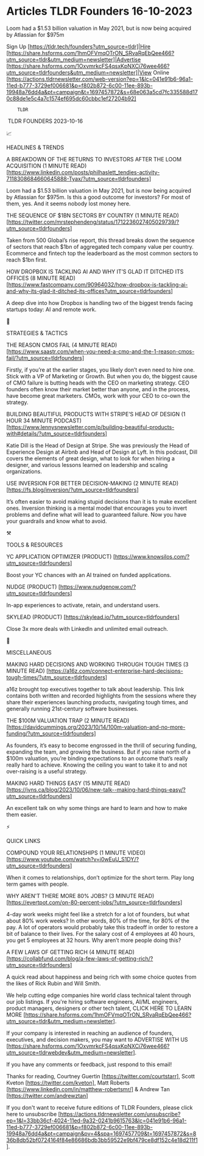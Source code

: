 # Articles TLDR Founders 16-10-2023

Loom had a $1.53 billion valuation in May 2021, but is now being
acquired by Atlassian for $975m  

Sign Up [https://tldr.tech/founders?utm_source=tldr]|Hire
[https://share.hsforms.com/1hmOFVmqOTrON_SRvaRqEbQee466?utm_source=tldr&utm_medium=newsletter]|Advertise
[https://share.hsforms.com/1OxvmrkcFS4qsxKpNXCi76wee466?utm_source=tldrfounders&utm_medium=newsletter]|View
Online
[https://actions.tldrnewsletter.com/web-version?ep=1&lc=041e91b6-96a1-11ed-b777-3729ef006681&p=f802b872-6c00-11ee-893b-19948a76dd4a&pt=campaign&t=1697457872&s=68e063a5cd7fc335588d170c88de1e5c4a7c1574ef695dc60cbbc1ef27204b92]


		TLDR 

 TLDR FOUNDERS 2023-10-16

📈 

HEADLINES & TRENDS

 A BREAKDOWN OF THE RETURNS TO INVESTORS AFTER THE LOOM ACQUISITION (1
MINUTE READ)
[https://www.linkedin.com/posts/philhaslett_tendies-activity-7118308684660645888-Tyax/?utm_source=tldrfounders]


 Loom had a $1.53 billion valuation in May 2021, but is now being
acquired by Atlassian for $975m. Is this a good outcome for investors?
For most of them, yes. And it seems nobody lost money here. 

 THE SEQUENCE OF $1BN SECTORS BY COUNTRY (1 MINUTE READ)
[https://twitter.com/mrstephendeng/status/1712236027405029739/?utm_source=tldrfounders]


 Taken from 500 Global’s rise report, this thread breaks down the
sequence of sectors that reach $1bn of aggregated tech company value
per country. Ecommerce and fintech top the leaderboard as the most
common sectors to reach $1bn first. 

 HOW DROPBOX IS TACKLING AI AND WHY IT’S GLAD IT DITCHED ITS OFFICES
(8 MINUTE READ)
[https://www.fastcompany.com/90964032/how-dropbox-is-tackling-ai-and-why-its-glad-it-ditched-its-offices?utm_source=tldrfounders]


 A deep dive into how Dropbox is handling two of the biggest trends
facing startups today: AI and remote work. 

🧠 

STRATEGIES & TACTICS

 THE REASON CMOS FAIL (4 MINUTE READ)
[https://www.saastr.com/when-you-need-a-cmo-and-the-1-reason-cmos-fail/?utm_source=tldrfounders]


 Firstly, if you’re at the earlier stages, you likely don’t even
need to hire one. Stick with a VP of Marketing or Growth. But when you
do, the biggest cause of CMO failure is butting heads with the CEO on
marketing strategy. CEO founders often know their market better than
anyone, and in the process, have become great marketers. CMOs, work
with your CEO to co-own the strategy. 

 BUILDING BEAUTIFUL PRODUCTS WITH STRIPE’S HEAD OF DESIGN (1 HOUR 34
MINUTE PODCAST)
[https://www.lennysnewsletter.com/p/building-beautiful-products-with#details/?utm_source=tldrfounders]


 Katie Dill is the Head of Design at Stripe. She was previously the
Head of Experience Design at Airbnb and Head of Design at Lyft. In
this podcast, Dill covers the elements of great design, what to look
for when hiring a designer, and various lessons learned on leadership
and scaling organizations. 

 USE INVERSION FOR BETTER DECISION-MAKING (2 MINUTE READ)
[https://fs.blog/inversion/?utm_source=tldrfounders] 

 It’s often easier to avoid making stupid decisions than it is to
make excellent ones. Inversion thinking is a mental model that
encourages you to invert problems and define what will lead to
guaranteed failure. Now you have your guardrails and know what to
avoid. 

⚒️ 

TOOLS & RESOURCES

 YC APPLICATION OPTIMIZER (PRODUCT)
[https://www.knowsilos.com/?utm_source=tldrfounders] 

 Boost your YC chances with an AI trained on funded applications. 

 NUDGE (PRODUCT) [https://www.nudgenow.com/?utm_source=tldrfounders] 

 In-app experiences to activate, retain, and understand users. 

 SKYLEAD (PRODUCT) [https://skylead.io/?utm_source=tldrfounders] 

 Close 3x more deals with LinkedIn and unlimited email outreach. 

🎁 

MISCELLANEOUS

 MAKING HARD DECISIONS AND WORKING THROUGH TOUGH TIMES (3 MINUTE READ)
[https://a16z.com/connect-enterprise-hard-decisions-tough-times/?utm_source=tldrfounders]


 a16z brought top executives together to talk about leadership. This
link contains both written and recorded highlights from the sessions
where they share their experiences launching products, navigating
tough times, and generally running 21st-century software businesses. 

 THE $100M VALUATION TRAP (2 MINUTE READ)
[https://davidcummings.org/2023/10/14/100m-valuation-and-no-more-funding/?utm_source=tldrfounders]


 As founders, it’s easy to become engrossed in the thrill of
securing funding, expanding the team, and growing the business. But if
you raise north of a $100m valuation, you’re binding expectations to
an outcome that’s really really hard to achieve. Knowing the ceiling
you want to take it to and not over-raising is a useful strategy. 

 MAKING HARD THINGS EASY (15 MINUTE READ)
[https://jvns.ca/blog/2023/10/06/new-talk--making-hard-things-easy/?utm_source=tldrfounders]


 An excellent talk on why some things are hard to learn and how to
make them easier. 

⚡ 

QUICK LINKS

 COMPOUND YOUR RELATIONSHIPS (1 MINUTE VIDEO)
[https://www.youtube.com/watch?v=i0wEuU_S1DY/?utm_source=tldrfounders]


 When it comes to relationships, don’t optimize for the short term.
Play long term games with people. 

 WHY AREN'T THERE MORE 80% JOBS? (3 MINUTE READ)
[https://evertpot.com/on-80-percent-jobs/?utm_source=tldrfounders] 

 4-day work weeks might feel like a stretch for a lot of founders, but
what about 80% work weeks? In other words, 80% of the time, for 80% of
the pay. A lot of operators would probably take this tradeoff in order
to restore a bit of balance to their lives. For the salary cost of 4
employees at 40 hours, you get 5 employees at 32 hours. Why aren’t
more people doing this? 

 A FEW LAWS OF GETTING RICH (4 MINUTE READ)
[https://collabfund.com/blog/a-few-laws-of-getting-rich/?utm_source=tldrfounders]


 A quick read about happiness and being rich with some choice quotes
from the likes of Rick Rubin and Will Smith. 

 We help cutting edge companies hire world class technical talent
through our job listings. If you're hiring software engineers, AI/ML
engineers, product managers, designers or other tech talent, CLICK
HERE TO LEARN MORE
[https://share.hsforms.com/1hmOFVmqOTrON_SRvaRqEbQee466?utm_source=tldr&utm_medium=newsletter].


If your company is interested in reaching an audience of founders,
executives, and decision makers, you may want to ADVERTISE WITH US
[https://share.hsforms.com/1OxvmrkcFS4qsxKpNXCi76wee466?utm_source=tldrwebdev&utm_medium=newsletter].


If you have any comments or feedback, just respond to this email! 

Thanks for reading, 
Courtney Guertin [https://twitter.com/courtstarr], Scott Kveton
[https://twitter.com/kveton], Matt Roberts
[https://www.linkedin.com/in/matthew-robertsmr/] & Andrew Tan
[https://twitter.com/andrewztan] 

If you don't want to receive future editions of TLDR Founders,
please click here to unsubscribe
[https://actions.tldrnewsletter.com/unsubscribe?ep=1&l=33bb36cf-4024-11ed-9a32-0241b9615763&lc=041e91b6-96a1-11ed-b777-3729ef006681&p=f802b872-6c00-11ee-893b-19948a76dd4a&pt=campaign&pv=4&spa=1697457709&t=1697457872&s=836b8db52bf0724164f84e86686bdb3bb59522e9bf479ce8df152c4e18d211f1].